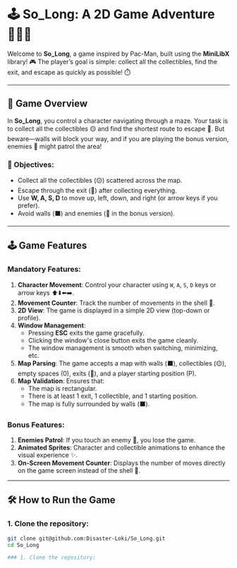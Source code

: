 # 🕹️ So_Long: A 2D Game Adventure 🏃‍♂️💨

Welcome to **So_Long**, a game inspired by Pac-Man, built using the **MiniLibX** library! 🎮 The player’s goal is simple: collect all the collectibles, find the exit, and escape as quickly as possible! ⏱️

---

## 🚀 Game Overview

In **So_Long**, you control a character navigating through a maze. Your task is to collect all the collectibles 🟡 and find the shortest route to escape 🚪. But beware—walls will block your way, and if you are playing the bonus version, enemies 👾 might patrol the area!

### 🎯 Objectives:
- Collect all the collectibles (🟡) scattered across the map.
- Escape through the exit (🚪) after collecting everything.
- Use **W, A, S, D** to move up, left, down, and right (or arrow keys if you prefer).
- Avoid walls (⬛) and enemies (👾 in the bonus version).

---

## 🕹️ Game Features

### Mandatory Features:
1. **Character Movement**: Control your character using `W`, `A`, `S`, `D` keys or arrow keys ⬆️⬇️⬅️➡️.
2. **Movement Counter**: Track the number of movements in the shell 🧮.
3. **2D View**: The game is displayed in a simple 2D view (top-down or profile).
4. **Window Management**: 
   - Pressing **ESC** exits the game gracefully.
   - Clicking the window's close button exits the game cleanly.
   - The window management is smooth when switching, minimizing, etc.
5. **Map Parsing**: The game accepts a map with walls (⬛), collectibles (🟡), empty spaces (0), exits (🚪), and a player starting position (P).
6. **Map Validation**: Ensures that:
   - The map is rectangular.
   - There is at least 1 exit, 1 collectible, and 1 starting position.
   - The map is fully surrounded by walls (⬛).

### Bonus Features:
1. **Enemies Patrol**: If you touch an enemy 👾, you lose the game.
2. **Animated Sprites**: Character and collectible animations to enhance the visual experience ✨.
3. **On-Screen Movement Counter**: Displays the number of moves directly on the game screen instead of the shell 🧮.

---

## 🛠️ How to Run the Game

### 1. Clone the repository:
```bash
git clone git@github.com:Disaster-Loki/So_Long.git
cd So_Long

### 1. Clone the repository:
